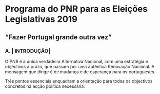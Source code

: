 # Programa do PNR para as Eleições Legislativas 2019
## “Fazer Portugal grande outra vez”

### A. | INTRODUÇÃO|

O PNR é a única verdadeira Alternativa Nacional, com uma estratégia e objectivos a prazo, que passam por uma autêntica Renovação Nacional. A mensagem que dirige é de mudança e de esperança para os portugueses.

Três pontos essenciais enquadram a orientação para todos os objectivos concretos na acção política necessária: